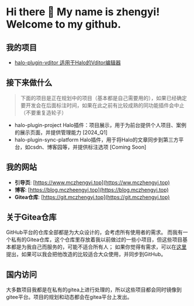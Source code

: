 # Hi there 👋 My name is zhengyi! Welcome to my github.

## 我的项目

- [halo-plugin-vditor 适用于Halo的Vditor编辑器](https://github.com/justice2001/halo-plugin-vditor)

## 接下来做什么

> 下面的项目是正在规划中的项目（基本都是自己需要用的），如果已经确定要开发会在后面标注时间，如果在此之前有比较成熟的同功能插件会中止（不要重复造轮子）

- halo-plugin-project Halo插件：项目展示，用于为前台提供个人项目、案例的展示页面，并提供管理能力 [2024_Q1]
- halo-plugin-sync-platform Halo插件，用于将Halo的文章同步到第三方平台，如csdn、博客园等，并提供标注选项 [Coming Soon]

## 我的网站

- **引导页**: [https://www.mczhengyi.top](https://ww.mczhengyi.top)
- **博客**: [https://blog.mczheengyi.top](https://blog.mczhengyi.top)
- **Gitea仓库**: [https://git.mczhengyi.top](https://git.mczhengyi.top)

## 关于Gitea仓库

GitHub平台的仓库全部都是为大众设计的，会考虑所有使用者的需求。
而我有一个私有的Gitea仓库，这个仓库里存放着我以前做过的一些小项目，但这些项目基本都是为我自己而服务的，可能不适合所有人；
如果你觉得有需求，可以在[这里](https://github.com/justice2001/justice2001/issues)提出，如果可以我会把他改造的比较适合大众使用，并同步到GitHub。

## 国内访问

大多数项目我都是在私有的gitea上进行处理的，所以这些项目都会同时镜像到gitee平台。项目的规划和动态都会在gitea平台上发出。

<!--
**justice2001/justice2001** is a ✨ _special_ ✨ repository because its `README.md` (this file) appears on your GitHub profile.

Here are some ideas to get you started:

- 🔭 I’m currently working on ...
- 🌱 I’m currently learning ...
- 👯 I’m looking to collaborate on ...
- 🤔 I’m looking for help with ...
- 💬 Ask me about ...
- 📫 How to reach me: ...
- 😄 Pronouns: ...
- ⚡ Fun fact: ...
-->

